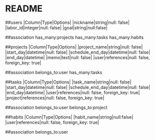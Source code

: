 # README

##users
|Column|Type|Options|
|nickname|string|null: false|
|labor_id|integer|null: false|
|goal|string|null:false|

##association
has_many:projects
has_many:tasks
has_many:habits


##projects
|Column|Type|Options|
|project_name|string|null: false|
|start_day|datetime|null: false|
|schedule_end_day|datetime|null: false|
|end_day|datetime|
|memo|text|null: false|
|user|references|null: false, foreign_key: true|

##association
belongs_to:user
has_many:tasks


##tasks
|Column|Type|Options|
|task_name|string|null: false|
|start_day|datetime|null: false|
|schedule_end_day|datetime|null: false|
|end_day|datetime|
|user|references|null: false, foreign_key: true|
|project|references|null: false, foreign_key: true|

##association
belongs_to:user
belongs_to:project

##habits
|Column|Type|Options|
|habit_name|string|null:false|
|user|references|null: false, foreign_key: true|

##association
belongs_to:user


